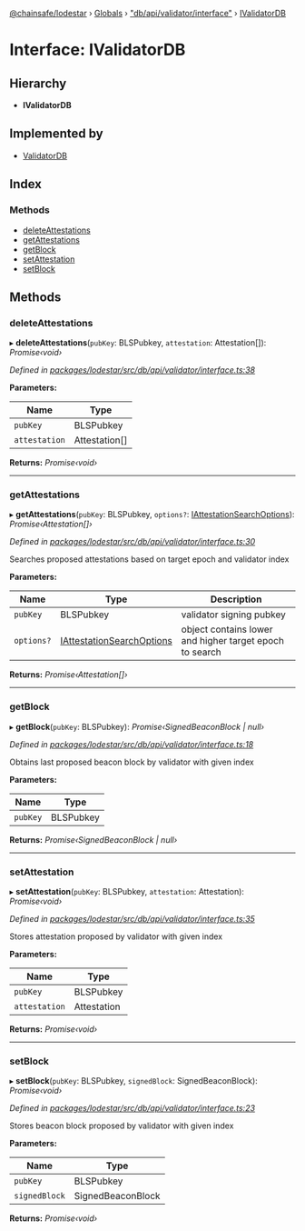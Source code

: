 [@chainsafe/lodestar](../README.md) › [Globals](../globals.md) › ["db/api/validator/interface"](../modules/_db_api_validator_interface_.md) › [IValidatorDB](_db_api_validator_interface_.ivalidatordb.md)

# Interface: IValidatorDB

## Hierarchy

* **IValidatorDB**

## Implemented by

* [ValidatorDB](../classes/_db_api_validator_validator_.validatordb.md)

## Index

### Methods

* [deleteAttestations](_db_api_validator_interface_.ivalidatordb.md#deleteattestations)
* [getAttestations](_db_api_validator_interface_.ivalidatordb.md#getattestations)
* [getBlock](_db_api_validator_interface_.ivalidatordb.md#getblock)
* [setAttestation](_db_api_validator_interface_.ivalidatordb.md#setattestation)
* [setBlock](_db_api_validator_interface_.ivalidatordb.md#setblock)

## Methods

###  deleteAttestations

▸ **deleteAttestations**(`pubKey`: BLSPubkey, `attestation`: Attestation[]): *Promise‹void›*

*Defined in [packages/lodestar/src/db/api/validator/interface.ts:38](https://github.com/ChainSafe/lodestar/blob/bbe465408/packages/lodestar/src/db/api/validator/interface.ts#L38)*

**Parameters:**

Name | Type |
------ | ------ |
`pubKey` | BLSPubkey |
`attestation` | Attestation[] |

**Returns:** *Promise‹void›*

___

###  getAttestations

▸ **getAttestations**(`pubKey`: BLSPubkey, `options?`: [IAttestationSearchOptions](_db_api_validator_interface_.iattestationsearchoptions.md)): *Promise‹Attestation[]›*

*Defined in [packages/lodestar/src/db/api/validator/interface.ts:30](https://github.com/ChainSafe/lodestar/blob/bbe465408/packages/lodestar/src/db/api/validator/interface.ts#L30)*

Searches proposed attestations based on target epoch and validator index

**Parameters:**

Name | Type | Description |
------ | ------ | ------ |
`pubKey` | BLSPubkey | validator signing pubkey |
`options?` | [IAttestationSearchOptions](_db_api_validator_interface_.iattestationsearchoptions.md) | object contains lower and higher target epoch to search  |

**Returns:** *Promise‹Attestation[]›*

___

###  getBlock

▸ **getBlock**(`pubKey`: BLSPubkey): *Promise‹SignedBeaconBlock | null›*

*Defined in [packages/lodestar/src/db/api/validator/interface.ts:18](https://github.com/ChainSafe/lodestar/blob/bbe465408/packages/lodestar/src/db/api/validator/interface.ts#L18)*

Obtains last proposed beacon block
by validator with given index

**Parameters:**

Name | Type |
------ | ------ |
`pubKey` | BLSPubkey |

**Returns:** *Promise‹SignedBeaconBlock | null›*

___

###  setAttestation

▸ **setAttestation**(`pubKey`: BLSPubkey, `attestation`: Attestation): *Promise‹void›*

*Defined in [packages/lodestar/src/db/api/validator/interface.ts:35](https://github.com/ChainSafe/lodestar/blob/bbe465408/packages/lodestar/src/db/api/validator/interface.ts#L35)*

Stores attestation proposed by validator with given index

**Parameters:**

Name | Type |
------ | ------ |
`pubKey` | BLSPubkey |
`attestation` | Attestation |

**Returns:** *Promise‹void›*

___

###  setBlock

▸ **setBlock**(`pubKey`: BLSPubkey, `signedBlock`: SignedBeaconBlock): *Promise‹void›*

*Defined in [packages/lodestar/src/db/api/validator/interface.ts:23](https://github.com/ChainSafe/lodestar/blob/bbe465408/packages/lodestar/src/db/api/validator/interface.ts#L23)*

Stores beacon block proposed by validator with given index

**Parameters:**

Name | Type |
------ | ------ |
`pubKey` | BLSPubkey |
`signedBlock` | SignedBeaconBlock |

**Returns:** *Promise‹void›*
